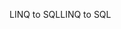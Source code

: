 <span data-ttu-id="1e1f3-101">LINQ to SQL</span><span class="sxs-lookup"><span data-stu-id="1e1f3-101">LINQ to SQL</span></span>